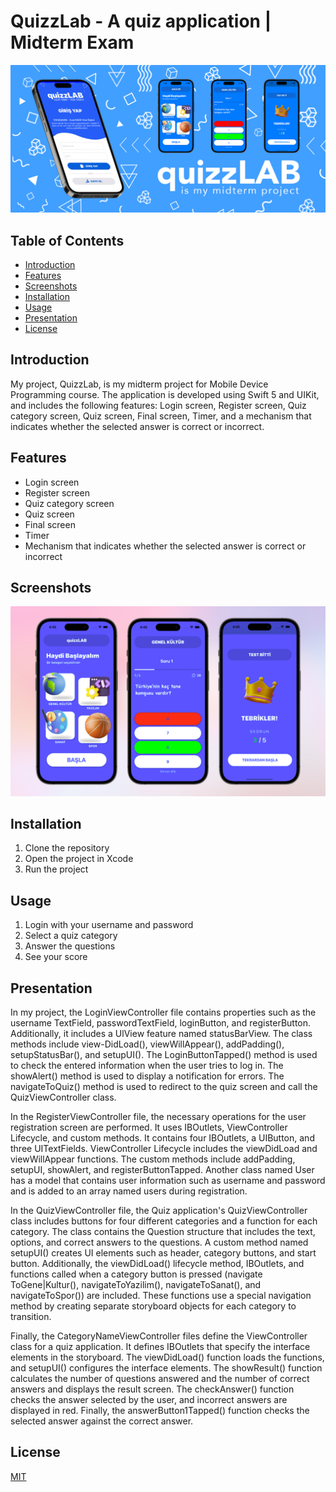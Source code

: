 # QuizzLab - A quiz application | Midterm Exam

![Screenshots 1](./readmeAssets/quizzLab.jpg)

## Table of Contents

- [Introduction](#introduction)
- [Features](#features)
- [Screenshots](#screenshots)
- [Installation](#installation)
- [Usage](#usage)
- [Presentation](#presentation)
- [License](#license)


## Introduction

My project, QuizzLab, is my midterm project for Mobile Device Programming course. The application is developed using Swift 5 and UIKit, and includes the following features: Login screen, Register screen, Quiz category screen, Quiz screen, Final screen, Timer, and a mechanism that indicates whether the selected answer is correct or incorrect.

## Features

- Login screen
- Register screen
- Quiz category screen
- Quiz screen
- Final screen
- Timer
- Mechanism that indicates whether the selected answer is correct or incorrect

## Screenshots

![Screenshots 1](./readmeAssets/ss1.png)

## Installation

1. Clone the repository
2. Open the project in Xcode
3. Run the project

## Usage

1. Login with your username and password
2. Select a quiz category
3. Answer the questions
4. See your score


## Presentation

In my project, the LoginViewController file contains properties such as the username TextField, passwordTextField, loginButton, and registerButton. Additionally, it includes a UlView feature named statusBarView. The class methods include view-DidLoad(), viewWillAppear(), addPadding(), setupStatusBar(), and setupUI(). The LoginButtonTapped() method is used to check the entered information when the user tries to log in. The showAlert() method is used to display a notification for errors. The navigateToQuiz() method is used to redirect to the quiz screen and call the QuizViewController class.

In the RegisterViewController file, the necessary operations for the user registration screen are performed. It uses IBOutlets, ViewController Lifecycle, and custom methods. It contains four IBOutlets, a UIButton, and three UITextFields. ViewController Lifecycle includes the viewDidLoad and viewWillAppear functions. The custom methods include addPadding, setupUI, showAlert, and registerButtonTapped. Another class named User has a model that contains user information such as username and password and is added to an array named users during registration.

In the QuizViewController file, the Quiz application's QuizViewController class includes buttons for four different categories and a function for each category. The class contains the Question structure that includes the text, options, and correct answers to the questions. A custom method named setupUI() creates UI elements such as header, category buttons, and start button. Additionally, the viewDidLoad() lifecycle method, IBOutlets, and functions called when a category button is pressed (navigate ToGene|Kultur(), navigateToYazilim(), navigateToSanat(), and navigateToSpor()) are included. These functions use a special navigation method by creating separate storyboard objects for each category to transition.

Finally, the CategoryNameViewController files define the ViewController class for a quiz application. It defines IBOutlets that specify the interface elements in the storyboard. The viewDidLoad() function loads the functions, and setupUI() configures the interface elements. The showResult() function calculates the number of questions answered and the number of correct answers and displays the result screen. The checkAnswer() function checks the answer selected by the user, and incorrect answers are displayed in red. Finally, the answerButton1Tapped() function checks the selected answer against the correct answer.

## License

[MIT](https://choosealicense.com/licenses/mit/)